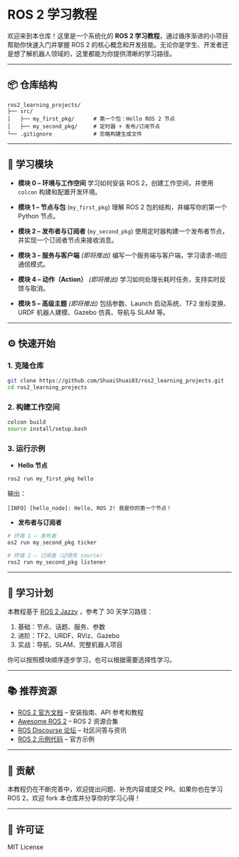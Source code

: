 # ROS 2 学习教程

欢迎来到本仓库！这里是一个系统化的 **ROS 2 学习教程**，通过循序渐进的小项目帮助你快速入门并掌握 ROS 2 的核心概念和开发技能。无论你是学生、开发者还是想了解机器人领域的，这里都能为你提供清晰的学习路径。

---

## 📦 仓库结构

```
ros2_learning_projects/
├── src/
│   ├── my_first_pkg/      # 第一个包：Hello ROS 2 节点
│   ├── my_second_pkg/     # 定时器 + 发布/订阅节点
└── .gitignore             # 忽略构建生成文件
```

---

## 🚀 学习模块

* **模块 0 – 环境与工作空间**
  学习如何安装 ROS 2，创建工作空间，并使用 `colcon` 构建和配置开发环境。

* **模块 1 – 节点与包** (`my_first_pkg`)
  理解 ROS 2 包的结构，并编写你的第一个 Python 节点。

* **模块 2 – 发布者与订阅者** (`my_second_pkg`)
  使用定时器构建一个发布者节点，并实现一个订阅者节点来接收消息。

* **模块 3 – 服务与客户端** *(即将推出)*
  编写一个服务端与客户端，学习请求-响应通信模式。

* **模块 4 – 动作（Action）** *(即将推出)*
  学习如何处理长耗时任务，支持实时反馈与取消。

* **模块 5 – 高级主题** *(即将推出)*
  包括参数、Launch 启动系统、TF2 坐标变换、URDF 机器人建模、Gazebo 仿真、导航与 SLAM 等。

---

## ⚙️ 快速开始

### 1. 克隆仓库

```bash
git clone https://github.com/ShuaiShuai03/ros2_learning_projects.git
cd ros2_learning_projects
```

### 2. 构建工作空间

```bash
colcon build
source install/setup.bash
```

### 3. 运行示例

* **Hello 节点**

```bash
ros2 run my_first_pkg hello
```

输出：

```
[INFO] [hello_node]: Hello, ROS 2! 我是你的第一个节点！
```

* **发布者与订阅者**

```bash
# 终端 1 – 发布者
os2 run my_second_pkg ticker

# 终端 2 – 订阅者（记得先 source）
ros2 run my_second_pkg listener
```


---

## 📖 学习计划

本教程基于 [ROS 2 Jazzy](https://docs.ros.org/en/jazzy/) ，参考了 30 天学习路径：

1. 基础：节点、话题、服务、参数
2. 进阶：TF2、URDF、RViz、Gazebo
3. 实战：导航、SLAM、完整机器人项目

你可以按照模块顺序逐步学习，也可以根据需要选择性学习。

---

## 📚 推荐资源

* [ROS 2 官方文档](https://docs.ros.org) – 安装指南、API 参考和教程
* [Awesome ROS 2](https://github.com/fkromer/awesome-ros2) – ROS 2 资源合集
* [ROS Discourse 论坛](https://discourse.ros.org) – 社区问答与资讯
* [ROS 2 示例代码](https://github.com/ros2/examples) – 官方示例

---

## 🤝 贡献

本教程仍在不断完善中，欢迎提出问题、补充内容或提交 PR。如果你也在学习 ROS 2，欢迎 fork 本仓库并分享你的学习心得！

---

## 📜 许可证

MIT License

